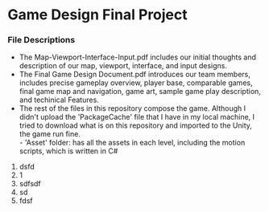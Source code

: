 # Game Design Final Project
### File Descriptions
- The Map-Viewport-Interface-Input.pdf includes our initial thoughts and description of our map, viewport, interface, and input designs.
- The Final Game Design Document.pdf introduces our team members, includes precise gameplay overview, player base, comparable games, final game map and navigation, game art, sample game play description, and techinical Features.
- The rest of the files in this repository compose the game. Although I didn't upload the 'PackageCache' file that I have in my local machine, I tried to download what is on this repository and imported to the Unity, the game run fine.  
        - 'Asset' folder: has all the assets in each level, including the motion scripts, which is written in C#
1. dsfd
2. 1
3.  sdfsdf
4.  sd
5.  fdsf
